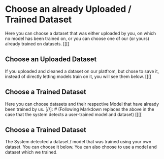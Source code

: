 # Choose an already Uploaded / Trained Dataset
Here you can choose a dataset that was either uploaded by you, on which no model has been trained on, or you can choose one of our (or yours) already trained on datasets.
[[[[
## Choose an Uploaded Dataset
If you uploaded and cleaned a dataset on our platfrom, but chose to save it, instead of directly letting models train on it, you will see them below.
[[[[
## Choose a Trained Dataset
Here you can choose datasets and their respective Model that have already been trained by us.
[//]: # (Following Markdown replaces the above in the case that the system detects a user-trained model and dataset)
[[[[
## Choose a Trained Dataset
The System detected a dataset / model that was trained using your own dataset. You can choose it below. You can also choose to use a model and dataset which we trained.

